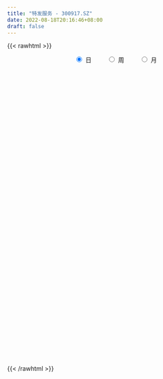 ```yaml
---
title: "特发服务 - 300917.SZ"
date: 2022-08-18T20:16:46+08:00
draft: false
---
```

{{< rawhtml >}}
    <div style="text-align: center">
        <label style="padding: 1rem;"><input style="margin-right: .5rem" type="radio" name="period" value="D" checked onclick="period_change(this)">日</label>
        <label style="padding: 1rem;"><input style="margin-right: .5rem" type="radio" name="period" value="W" onclick="period_change(this)">周</label>
        <label style="padding: 1rem;"><input style="margin-right: .5rem" type="radio" name="period" value="M" onclick="period_change(this)">月</label>
    </div>
    <div id="chart" style="height: 700px;"></div> 
    <script type="text/javascript">
        const D_v = [149852.72,125449.83,133737.0,166623.01,132552.68,150140.14,136736.15,92872.8,77344.9,71002.06,79070.12,82969.27,68356.64,53607.72,44166.49,32306.89,52318.57,39764.87,59816.01,54513.5,84319.67,58127.3,42426.24,26693.06,22911.86,19265.62,17609.65,18397.94,24269.58,31332.61,26311.81,21229.95,19547.05,29163.17,16478.02,13201.87,12111.95,19483.02,16886.35,16068.05,19107.8,13057.42,77262.16,95841.38,58602.09,44406.58,32228.72,41793.55,26803.06,40411.39,51395.95,37133.13,18996.76,30351.14,20124.13,37331.69,45916.11,33187.83,30072.59,33635.73,21796.41,14360.79,10352.55,14223.94,14378.22,22966.81,28866.59,20667.44,26605.0,16814.11,33209.76,41438.41,23997.59,17831.0,12366.33,9406.86,13297.12,15045.39,10295.15,24108.52,31590.65,12586.83,20628.81,15912.7,8027.22,6696.0,7298.67,7547.48,7490.35,9867.22,13547.0,4881.0,4611.35,16891.04,18284.18,11247.96,7185.78,8822.0,7927.0,5881.0,5745.3,5248.87,6776.11,7774.66,12929.0,7900.47,5597.52,6845.92,5209.62,5012.32,4414.09,10620.18,6992.64,10461.8,11159.34,10363.06,5504.06,5443.66,5205.4,25535.91,16597.19,16922.59,10066.3,5782.09,5368.17,7689.0,6545.7,12192.21,10954.31,4432.95,7443.74,6230.12,9424.02,5460.67,8322.87,5238.18,6944.2,5658.62,5078.11,7434.88,4739.8,3657.03,11775.02,6665.9,7085.5,10006.56,6336.2,3957.21,3861.33,5937.29,17932.65,11056.82,32251.74,30607.41,24244.67,16430.03,45813.58,33795.92,19630.36,11409.52,15880.8,13144.22,8837.37,10144.99,7186.64,7120.56,5254.8,5022.59,7104.4,7050.83,8550.51,15100.13,19382.03,11079.28,10135.31,14732.38,9751.35,7860.17,6852.55,9899.36,11129.26,5456.26,6149.8,5337.91,5522.94,9884.49,6705.85,5890.06,8230.01,6057.61,4758.1,5737.65,5556.72,13807.54,8491.98,7412.63,9494.13,8898.53,6783.07,2435.8,7782.71,34064.33,23796.15,14381.11,5977.58,5077.5,6190.16,4445.06,5045.72,4745.41,3631.82,5264.41,6311.68,8550.21,11711.54,80287.74,98850.72,66987.19,48763.59,38240.09,32534.97,64306.3,40755.54,33121.03,55935.24,38156.55,25059.71,25433.23,22597.3,25401.35,52911.91,30887.81,43993.96,73852.65,58592.83,35450.93,28460.01,31834.49,26346.84,37515.55,30543.16,22105.28,26407.27,81753.07,108655.13,74223.04,48081.36,41173.77,31439.92,19574.24,36779.44,40637.95,37429.46,50878.63,37912.47,64317.55,49573.96,40951.27,28544.63,51879.2,35832.35,21084.95,36050.91,24955.7,38744.58,31269.67,15132.55,15208.94,12009.09,14308.0,12558.25,11092.65,11803.74,23868.27,19207.34,61202.13,42744.3,21018.29,21228.27,17775.5,28485.74,34162.89,27884.14,17550.7,33189.49,13751.54,10553.85,10387.49,14842.21,23773.82,17765.22,18131.85,17354.29,16646.85,14123.42,12758.36,11339.7,13768.03,19427.07,84036.17,110836.28,96841.25,167248.58,200973.47,162229.41,131765.52,159634.52,119832.56,193736.43,224277.89,174877.55,159327.57,117188.69,136019.05,120350.44,112300.51,111677.28,128978.68,120918.7,121467.47,97535.29,107973.34,71897.61,67128.27,66985.16,86945.17,83242.16,142555.09,136337.14,122906.91,82459.58,68316.89,90993.89,107477.63,80230.82,150393.14,181494.07,119435.25,93591.38,146042.34,99757.06,76663.25,93027.23,62091.0,66608.56,85657.0,68182.65,78805.52,99299.36,78551.59,53143.95,93073.37,69594.6,96839.19,58999.7,62172.16,48124.34,79041.43,70470.45,74813.32,93121.54,135791.16,93498.43,100833.38,89742.35,85573.68,78568.25,201614.5,155129.62,101913.18,75645.99,79167.71,80856.7,65180.09,49598.1,47038.78,62020.08,105991.71,82693.43,90080.76,62194.17,48817.44,42864.48,40638.21,66695.22,69949.55,102637.39,73241.96,63999.6,46651.67,51771.36,46488.85,28851.86,29676.53,26125.59,37469.97,33316.33,28785.24,28808.85,44333.96,28484.24,72403.47,51583.64,50884.8]
const D_histogram = [0.0,-0.5552136752,-0.7579683931,0.0013453566,-0.1503305985,0.2099859449,-0.0541518237,-0.2866442709,-0.5292189199,-0.5599740127,-0.4965576659,-0.3865199457,-0.4972080829,-0.5370052241,-0.6630761811,-0.7221444968,-0.7108619473,-0.6257381414,-0.4431231991,-0.2169001837,0.0948521557,0.1660470208,0.1104342863,0.0635202838,-0.0305101789,-0.1222701361,-0.1347659608,-0.188515788,-0.1308584104,0.0258114345,0.0473683692,0.0423515645,-0.0378669345,-0.0817950028,-0.1987669253,-0.2643153463,-0.2718959224,-0.1304453726,0.0136961,0.1047117692,0.233362383,0.276217631,0.7397780324,0.8979532485,0.8696967627,0.7368510676,0.6413764662,0.5900992211,0.5161747976,0.4581959304,0.4256081653,0.2214112001,0.1100292526,0.1389912034,0.1085786949,0.2012042096,0.3407445171,0.3752395742,0.3501652417,0.4133529314,0.3495557466,0.2342416137,0.1483082733,0.1060168167,0.0898637183,0.0766957051,0.1469626024,0.1621218055,0.2066704117,0.1998248241,0.2959632147,0.308622284,0.2669529335,0.1621750397,0.0306230539,-0.0560008469,-0.1870154623,-0.1592314336,-0.1070375453,0.0422031567,0.1964880398,0.2866865626,0.3364406373,0.4085240393,0.3584288037,0.2909994058,0.156864554,0.0341809551,-0.0794390852,-0.0772182624,-0.1893168091,-0.2780540867,-0.3168691752,-0.2380359031,-0.2115828708,-0.1461130928,-0.119275991,-0.0960900877,-0.1355395469,-0.194001764,-0.2251360624,-0.2057258536,-0.1411440652,-0.1604415992,-0.2149813639,-0.2684777498,-0.2528098649,-0.2897627823,-0.2658405789,-0.2643997701,-0.2254686419,-0.7701958828,-1.101606039,-1.3024036872,-1.317220277,-1.2282812136,-1.1253125493,-1.0157451989,-0.8722853475,-0.6652513729,-0.5113083298,-0.3267086207,-0.2230855533,-0.1298301702,-0.041922153,0.024719795,0.0629955808,0.1304815472,0.1269250998,0.1336209814,0.186292394,0.2288567664,0.2048974389,0.2344814723,0.2400188049,0.2628319889,0.251920555,0.2147635885,0.2111161949,0.2371164513,0.2376762094,0.2363973632,0.3036937874,0.3318943434,0.2465635697,0.1029192429,0.0014963934,-0.0362406773,-0.0434870759,0.011614307,0.1654204051,0.22459593,0.4148505645,0.5365833712,0.6230798459,0.6145279104,0.7228622513,0.6641975584,0.56049664,0.4435755791,0.3056176399,0.2650324037,0.1848937118,0.0582162072,0.0071562362,0.0061522079,0.002099347,-0.0132294399,-0.0456410487,-0.0984439235,-0.0927503609,-0.016656072,0.0976984726,0.1436626292,0.139556826,0.1499140147,0.1397337524,0.1022181358,0.0863171484,0.108851326,0.057681875,0.0056251707,-0.0589496319,-0.1221074702,-0.1635572677,-0.1384392843,-0.1562002402,-0.2135897,-0.1825558921,-0.20069547,-0.1640083252,-0.1219478407,-0.0733409742,0.0325095119,0.085015097,0.0781645765,0.1089584283,0.0817123608,0.0263499841,-0.0106078349,0.0176238412,0.1254000388,0.0875591215,-0.007858832,-0.0692510606,-0.0887097356,-0.105551917,-0.094741773,-0.0982210923,-0.0674926783,-0.0397548834,-0.0292948883,0.0100592835,0.050759765,0.1111146381,0.4535109493,0.7175773902,0.8347450963,0.8377549576,0.7422568096,0.5710993978,0.583552752,0.4800015039,0.3897617351,0.4246647805,0.3539651801,0.2716676264,0.1296361444,0.0606992667,0.005952395,0.1097365257,0.039159982,0.0205376607,0.2370724605,0.238110589,0.1851690658,0.0528841392,-0.1357193441,-0.2345541747,-0.2452428292,-0.3584698762,-0.4768829424,-0.5631724117,-0.2438053127,0.1075023409,0.1634164314,0.0921449482,0.0557248986,-0.0030174748,-0.0911719211,-0.0812513722,-0.0452938946,0.0109448986,0.0781989049,-0.0064236871,0.0409347551,-0.0785339127,-0.1684895137,-0.2412290197,-0.2215955028,-0.2977509184,-0.3233368318,-0.4102368741,-0.4196724096,-0.4390921522,-0.5495430304,-0.5689708865,-0.6119949986,-0.6304206397,-0.6495327996,-0.6212824071,-0.5002315012,-0.356214893,-0.2204959463,-0.0991425763,0.0587634582,0.0378008441,-0.0221464744,-0.0165436138,-0.0313761331,0.0235185148,0.1000402295,0.0812169954,0.0793780495,0.0057752221,-0.027914164,-0.0615603218,-0.0460502181,-0.0227742119,0.0367480605,0.0181437525,-0.0178623886,-0.1119870493,-0.1952302026,-0.1832431855,-0.1692143709,-0.1906316055,-0.2914207728,-0.2471107035,0.0982598085,0.3293735459,0.5200414656,0.9862466992,1.3859534583,1.5590475918,1.5225948657,1.5070434079,1.2390440614,1.4354134251,1.6520893106,1.6461980368,1.6052146432,1.2605664529,1.0758237279,0.5109721979,0.0579627003,-0.2209207242,-0.2077017905,-0.2885869827,-0.6130953958,-0.7942866509,-1.0332467856,-1.2514140134,-1.3758893672,-1.4836716434,-1.4462385113,-1.3828235816,-1.0869544648,-0.8294514649,-0.5788859002,-0.546148066,-0.4621497144,-0.3040617221,-0.2258308485,-0.2644186346,0.1382170695,0.430306042,0.4504663454,0.4787074754,0.5687924204,0.5193133836,0.4724750521,0.2276446991,0.0924796395,-0.0889662807,-0.1282469912,-0.2222122919,-0.2039835142,-0.1076280284,-0.2045117527,-0.2446614493,-0.1380989817,-0.1318373518,-0.0787037232,-0.0396409095,-0.0879359943,-0.1537916468,-0.1636716515,-0.6947044426,-1.0322068808,-1.1307221736,-1.0774470645,-1.0723212884,-0.9337405566,-0.7932304879,-0.6340946265,-0.4829449467,-0.1419598199,0.0834789816,0.1861968468,0.201081173,0.243913889,0.1585112567,0.1238460112,0.1033716169,0.0632733448,0.0900523843,0.1520343649,0.1552657789,0.0101074627,0.0016132102,-0.0209747809,-0.0435064291,-0.0806768725,-0.0221437753,0.0231570852,0.136232437,0.1559995713,0.1650307433,0.1262781265,0.0408120969,-0.1320870539,-0.2387419672,-0.2396670338,-0.1909587068,-0.1202792107,-0.0654248491,-0.0340648177,0.0269518365,0.1007439582,0.1280296203,0.2048540259,0.2514364695,0.2486072384]
const D_fast = [0.0,-0.694017094,-1.0862639102,-0.3266138213,-0.5158724261,-0.1030593965,-0.3807351209,-0.6848886358,-1.0597680149,-1.2305166109,-1.2912396805,-1.2778319467,-1.5128221046,-1.6868705519,-1.9787105542,-2.2183149941,-2.3847479314,-2.4560586609,-2.3842245183,-2.2122265488,-1.8767611705,-1.7640545502,-1.7920587132,-1.8230926447,-1.9247506521,-2.0470781434,-2.0932654582,-2.1941442325,-2.1692014575,-2.0060787539,-1.9726797269,-1.9671086404,-2.0567938731,-2.1211706922,-2.2878343459,-2.4194616035,-2.4950161602,-2.3861769536,-2.238611456,-2.1214178444,-1.9344266349,-1.8225169791,-1.1740120696,-0.7913485414,-0.6021808365,-0.5508137647,-0.4859442496,-0.3896966893,-0.3345774135,-0.278007298,-0.2041930219,-0.353037187,-0.4369118214,-0.3732020697,-0.3764699045,-0.2335433375,-0.0088169007,0.11948805,0.181955028,0.3484809505,0.3720727024,0.3153189729,0.2664627008,0.2506754483,0.2569882796,0.2629941926,0.3700017405,0.425691395,0.5219076041,0.5650182226,0.7351474168,0.8249620572,0.85003094,0.7857968061,0.6619005838,0.5612764713,0.3835079904,0.3714841607,0.3969186626,0.5567101538,0.7601170468,0.9219872103,1.0558514443,1.2300658561,1.2695778215,1.274898275,1.1799795617,1.0658412015,0.93236139,0.9152776472,0.7558498983,0.597599099,0.4795667167,0.498891013,0.4724483276,0.5013898324,0.4984079364,0.4975713178,0.4242369719,0.3172743138,0.2298559997,0.1978347451,0.2271305172,0.1677225835,0.0594374777,-0.0611783456,-0.1087129269,-0.2181065399,-0.2606444812,-0.3253036149,-0.3427396471,-1.0800158588,-1.6868275247,-2.2132260947,-2.5573477538,-2.7754789938,-2.9538384668,-3.0982074161,-3.1728189016,-3.1320977703,-3.1059818096,-3.0030592556,-2.9552075766,-2.894409736,-2.816982257,-2.7441603604,-2.6901356794,-2.5900293261,-2.5618544986,-2.5217533717,-2.4225088606,-2.3227302965,-2.2954652643,-2.2072608628,-2.141718829,-2.0531976478,-2.0011289429,-1.9845950124,-1.9354633572,-1.850183988,-1.7902051775,-1.732384683,-1.5891648119,-1.4779906701,-1.5016805513,-1.6195950673,-1.7206438185,-1.7674410586,-1.7855592261,-1.7275542665,-1.5323930671,-1.4170685598,-1.1231012841,-0.8672226347,-0.6249561984,-0.4798761563,-0.1908262526,-0.083441556,-0.0470183144,-0.0530454804,-0.1145990097,-0.088926145,-0.1228414089,-0.2349648617,-0.2842357736,-0.2837017499,-0.2872297741,-0.3058659209,-0.3496877919,-0.4271016476,-0.4445956753,-0.3726654044,-0.2338862416,-0.1520064276,-0.1212230243,-0.073387332,-0.0486341562,-0.0605952389,-0.0549169391,-0.00516993,-0.0419189123,-0.0925693239,-0.1718815344,-0.2655662403,-0.3479053547,-0.3573971924,-0.4142082084,-0.5249950932,-0.5396002582,-0.6079137037,-0.6122286401,-0.6006551158,-0.5703834929,-0.4564056288,-0.3826462695,-0.3699556459,-0.3119221869,-0.3187401643,-0.3675150449,-0.4071248227,-0.3744871862,-0.2353609789,-0.2513121159,-0.3486947774,-0.4273997711,-0.46903588,-0.5122660407,-0.5251413399,-0.5531759323,-0.5393206878,-0.5215216138,-0.5183853408,-0.4765163481,-0.4231259254,-0.3349923927,0.1207816558,0.5642424442,0.8900964244,1.1025450251,1.1926110795,1.1642285172,1.3225700594,1.3390191872,1.3462198522,1.4872890928,1.5050807873,1.4907001402,1.3810776943,1.3273156333,1.2740568604,1.4052751225,1.3444885743,1.3310006682,1.6068035831,1.6673693588,1.6607201021,1.5416562103,1.319122891,1.1616495167,1.0896501549,0.8868056389,0.6491718371,0.4220892648,0.6805050356,1.0586882745,1.1554564728,1.1072212267,1.0847324017,1.0252356596,0.9142882331,0.9038959389,0.9285299428,0.9875049608,1.0743086932,0.9880801794,1.0456723104,0.9065701645,0.7744921851,0.6414454241,0.6056800653,0.4550869202,0.3486667988,0.1592075379,0.0448539001,-0.0843388806,-0.3321755164,-0.4938460941,-0.6898689559,-0.8658997569,-1.0473951167,-1.174465326,-1.1784722953,-1.1235094104,-1.0429144503,-0.9463467243,-0.7737498253,-0.7852622284,-0.8507461655,-0.8492792084,-0.8719557609,-0.8111814843,-0.7096497123,-0.7081686975,-0.690163131,-0.7623221529,-0.80299008,-0.8520263183,-0.8480287691,-0.8304463159,-0.7617370284,-0.7758053983,-0.8162771365,-0.9383985595,-1.0704492635,-1.1042730428,-1.1325478209,-1.2016229569,-1.3752673174,-1.3927349239,-1.0227994598,-0.7093423359,-0.3886640499,0.3241028586,1.0702979822,1.6331540137,1.9773500041,2.3385593982,2.3803210671,2.935543787,3.5652420001,3.9709002355,4.3312205027,4.3017139257,4.3859271326,3.9488186522,3.5102998296,3.1761862241,3.1374797101,2.9844477722,2.5066655101,2.1269025924,1.6296307612,1.0986100301,0.6301623345,0.1514621475,-0.1726643483,-0.454955314,-0.4308248134,-0.3806846798,-0.2748405901,-0.3786397724,-0.4101788494,-0.3281062876,-0.3063331261,-0.4110255709,0.0261644006,0.4258298836,0.5586067734,0.7065247722,0.9388078223,1.0191571314,1.090437563,0.9025183847,0.7904732349,0.5867857445,0.5154432863,0.3659249127,0.3331578118,0.4026062905,0.254594628,0.153279569,0.2253172913,0.1986195832,0.232077281,0.2612298673,0.190950784,0.0866472197,0.0358493022,-0.6688595996,-1.2644137579,-1.6456095942,-1.8616962511,-2.1246507972,-2.2195052045,-2.2773027578,-2.276690553,-2.2462771099,-1.9407819381,-1.6944733911,-1.5452063142,-1.4800516948,-1.3762405065,-1.4220153247,-1.4257190674,-1.4203505574,-1.4446304933,-1.3953383578,-1.2953477859,-1.2532999272,-1.3959313778,-1.4040223277,-1.431854014,-1.4652622695,-1.522601931,-1.4696047777,-1.4185146458,-1.2713811848,-1.2126141576,-1.1623252998,-1.1695083849,-1.2447713903,-1.4506923046,-1.6170327098,-1.6778745348,-1.6769058845,-1.6362961911,-1.5977980417,-1.5749542147,-1.5071996014,-1.4082214902,-1.348928423,-1.2208905109,-1.11144895,-1.0521263715]
const D_slow = [0.0,-0.1388034188,-0.3282955171,-0.3279591779,-0.3655418276,-0.3130453414,-0.3265832973,-0.398244365,-0.530549095,-0.6705425982,-0.7946820146,-0.8913120011,-1.0156140218,-1.1498653278,-1.3156343731,-1.4961704973,-1.6738859841,-1.8303205195,-1.9411013192,-1.9953263651,-1.9716133262,-1.930101571,-1.9024929994,-1.8866129285,-1.8942404732,-1.9248080072,-1.9584994974,-2.0056284445,-2.0383430471,-2.0318901884,-2.0200480961,-2.009460205,-2.0189269386,-2.0393756893,-2.0890674206,-2.1551462572,-2.2231202378,-2.255731581,-2.252307556,-2.2261296137,-2.1677890179,-2.0987346101,-1.913790102,-1.6893017899,-1.4718775992,-1.2876648323,-1.1273207158,-0.9797959105,-0.8507522111,-0.7362032285,-0.6298011872,-0.5744483871,-0.546941074,-0.5121932731,-0.4850485994,-0.434747547,-0.3495614178,-0.2557515242,-0.1682102138,-0.0648719809,0.0225169557,0.0810773592,0.1181544275,0.1446586317,0.1671245613,0.1862984875,0.2230391381,0.2635695895,0.3152371924,0.3651933984,0.4391842021,0.5163397731,0.5830780065,0.6236217664,0.6312775299,0.6172773182,0.5705234526,0.5307155942,0.5039562079,0.5145069971,0.563629007,0.6353006477,0.719410807,0.8215418168,0.9111490178,0.9838988692,1.0231150077,1.0316602465,1.0118004752,0.9924959096,0.9451667073,0.8756531856,0.7964358918,0.7369269161,0.6840311984,0.6475029252,0.6176839274,0.5936614055,0.5597765188,0.5112760778,0.4549920622,0.4035605988,0.3682745825,0.3281641827,0.2744188417,0.2072994042,0.144096938,0.0716562424,0.0051960977,-0.0609038448,-0.1172710053,-0.309819976,-0.5852214857,-0.9108224075,-1.2401274768,-1.5471977802,-1.8285259175,-2.0824622172,-2.3005335541,-2.4668463973,-2.5946734798,-2.676350635,-2.7321220233,-2.7645795658,-2.7750601041,-2.7688801553,-2.7531312601,-2.7205108733,-2.6887795984,-2.655374353,-2.6088012545,-2.5515870629,-2.5003627032,-2.4417423351,-2.3817376339,-2.3160296367,-2.2530494979,-2.1993586008,-2.1465795521,-2.0873004393,-2.0278813869,-1.9687820461,-1.8928585993,-1.8098850134,-1.748244121,-1.7225143103,-1.7221402119,-1.7312003813,-1.7420721502,-1.7391685735,-1.6978134722,-1.6416644897,-1.5379518486,-1.4038060058,-1.2480360443,-1.0944040667,-0.9136885039,-0.7476391143,-0.6075149543,-0.4966210595,-0.4202166496,-0.3539585487,-0.3077351207,-0.2931810689,-0.2913920098,-0.2898539579,-0.2893291211,-0.2926364811,-0.3040467432,-0.3286577241,-0.3518453143,-0.3560093323,-0.3315847142,-0.2956690569,-0.2607798504,-0.2233013467,-0.1883679086,-0.1628133747,-0.1412340875,-0.114021256,-0.0996007873,-0.0981944946,-0.1129319026,-0.1434587701,-0.184348087,-0.2189579081,-0.2580079682,-0.3114053932,-0.3570443662,-0.4072182337,-0.448220315,-0.4787072751,-0.4970425187,-0.4889151407,-0.4676613665,-0.4481202223,-0.4208806153,-0.4004525251,-0.393865029,-0.3965169878,-0.3921110275,-0.3607610178,-0.3388712374,-0.3408359454,-0.3581487105,-0.3803261444,-0.4067141237,-0.4303995669,-0.45495484,-0.4718280096,-0.4817667304,-0.4890904525,-0.4865756316,-0.4738856904,-0.4461070308,-0.3327292935,-0.1533349459,0.0553513281,0.2647900675,0.4503542699,0.5931291194,0.7390173074,0.8590176833,0.9564581171,1.0626243122,1.1511156073,1.2190325139,1.2514415499,1.2666163666,1.2681044654,1.2955385968,1.3053285923,1.3104630075,1.3697311226,1.4292587698,1.4755510363,1.4887720711,1.4548422351,1.3962036914,1.3348929841,1.2452755151,1.1260547795,0.9852616765,0.9243103484,0.9511859336,0.9920400414,1.0150762785,1.0290075031,1.0282531344,1.0054601541,0.9851473111,0.9738238374,0.9765600621,0.9961097883,0.9945038665,1.0047375553,0.9851040772,0.9429816987,0.8826744438,0.8272755681,0.7528378385,0.6720036306,0.569444412,0.4645263097,0.3547532716,0.217367514,0.0751247924,-0.0778739573,-0.2354791172,-0.3978623171,-0.5531829189,-0.6782407942,-0.7672945174,-0.822418504,-0.8472041481,-0.8325132835,-0.8230630725,-0.8285996911,-0.8327355945,-0.8405796278,-0.8346999991,-0.8096899418,-0.7893856929,-0.7695411805,-0.768097375,-0.775075916,-0.7904659965,-0.801978551,-0.807672104,-0.7984850889,-0.7939491508,-0.7984147479,-0.8264115102,-0.8752190609,-0.9210298573,-0.96333345,-1.0109913514,-1.0838465446,-1.1456242204,-1.1210592683,-1.0387158818,-0.9087055154,-0.6621438406,-0.3156554761,0.0741064219,0.4547551383,0.8315159903,1.1412770057,1.5001303619,1.9131526896,2.3247021988,2.7260058595,3.0411474728,3.3101034047,3.4378464542,3.4523371293,3.3971069483,3.3451815006,3.2730347549,3.119760906,2.9211892433,2.6628775469,2.3500240435,2.0060517017,1.6351337909,1.273574163,0.9278682676,0.6561296514,0.4487667852,0.3040453101,0.1675082936,0.051970865,-0.0240445655,-0.0805022776,-0.1466069363,-0.1120526689,-0.0044761584,0.108140428,0.2278172968,0.3700154019,0.4998437478,0.6179625108,0.6748736856,0.6979935955,0.6757520253,0.6436902775,0.5881372045,0.537141326,0.5102343189,0.4591063807,0.3979410184,0.363416273,0.330456935,0.3107810042,0.3008707768,0.2788867783,0.2404388666,0.1995209537,0.025844843,-0.2322068772,-0.5148874206,-0.7842491867,-1.0523295088,-1.2857646479,-1.4840722699,-1.6425959265,-1.7633321632,-1.7988221182,-1.7779523727,-1.731403161,-1.6811328678,-1.6201543955,-1.5805265814,-1.5495650786,-1.5237221743,-1.5079038381,-1.4853907421,-1.4473821508,-1.4085657061,-1.4060388405,-1.4056355379,-1.4108792331,-1.4217558404,-1.4419250585,-1.4474610023,-1.441671731,-1.4076136218,-1.3686137289,-1.3273560431,-1.2957865115,-1.2855834872,-1.3186052507,-1.3782907425,-1.438207501,-1.4859471777,-1.5160169803,-1.5323731926,-1.540889397,-1.5341514379,-1.5089654484,-1.4769580433,-1.4257445368,-1.3628854195,-1.3007336099]
const D_data = [['2020-12-21', 50.0, 47.6, 46.46, 51.6],['2020-12-22', 43.0, 38.9, 38.9, 43.8],['2020-12-23', 37.0, 40.7, 36.77, 42.9],['2020-12-24', 40.1, 53.92, 40.1, 54.2],['2020-12-25', 51.01, 44.04, 43.8, 51.88],['2020-12-28', 43.2, 51.0, 42.03, 52.5],['2020-12-29', 51.08, 43.45, 43.15, 51.09],['2020-12-30', 42.18, 42.31, 42.18, 45.66],['2020-12-31', 42.32, 40.5, 40.28, 43.36],['2021-01-04', 42.0, 41.89, 40.54, 43.3],['2021-01-05', 40.92, 42.63, 40.02, 43.83],['2021-01-06', 43.0, 43.21, 43.0, 46.52],['2021-01-07', 41.8, 39.95, 39.69, 42.5],['2021-01-08', 39.79, 39.86, 37.68, 41.43],['2021-01-11', 39.4, 37.67, 37.57, 39.78],['2021-01-12', 37.4, 37.25, 36.91, 38.46],['2021-01-13', 36.88, 37.2, 34.21, 37.58],['2021-01-14', 36.28, 37.6, 35.72, 38.34],['2021-01-15', 36.9, 38.85, 36.8, 41.8],['2021-01-18', 38.3, 39.96, 38.26, 41.88],['2021-01-19', 39.7, 42.16, 39.3, 46.0],['2021-01-20', 41.5, 40.01, 39.16, 41.8],['2021-01-21', 39.5, 38.3, 38.17, 39.74],['2021-01-22', 37.86, 37.93, 37.55, 38.96],['2021-01-25', 37.59, 36.7, 36.0, 37.59],['2021-01-26', 36.64, 35.89, 35.78, 37.6],['2021-01-27', 35.78, 36.22, 35.17, 36.7],['2021-01-28', 35.8, 35.11, 34.97, 36.2],['2021-01-29', 35.23, 36.1, 34.13, 37.96],['2021-02-01', 35.99, 37.59, 35.78, 38.2],['2021-02-02', 37.3, 36.12, 35.9, 38.29],['2021-02-03', 35.53, 35.58, 34.71, 36.34],['2021-02-04', 34.91, 34.12, 34.01, 35.75],['2021-02-05', 33.9, 33.9, 32.18, 35.88],['2021-02-08', 32.78, 32.14, 32.14, 33.76],['2021-02-09', 31.9, 31.8, 31.71, 32.69],['2021-02-10', 31.9, 31.8, 31.71, 32.3],['2021-02-18', 32.0, 33.55, 32.0, 34.22],['2021-02-19', 34.88, 33.99, 33.68, 34.88],['2021-02-22', 33.94, 33.69, 33.6, 34.78],['2021-02-23', 33.41, 34.58, 33.31, 35.15],['2021-02-24', 34.21, 33.87, 33.76, 34.84],['2021-02-25', 33.69, 40.64, 33.69, 40.64],['2021-02-26', 39.35, 38.9, 38.61, 43.5],['2021-03-01', 37.01, 37.4, 36.75, 38.67],['2021-03-02', 37.5, 36.1, 35.62, 37.85],['2021-03-03', 35.88, 36.33, 35.0, 36.6],['2021-03-04', 35.9, 36.83, 35.52, 37.78],['2021-03-05', 36.0, 36.52, 35.3, 36.52],['2021-03-08', 36.26, 36.64, 36.21, 38.8],['2021-03-09', 36.64, 36.97, 36.4, 39.5],['2021-03-10', 36.11, 34.35, 34.07, 36.56],['2021-03-11', 34.23, 34.71, 33.69, 34.98],['2021-03-12', 34.6, 36.27, 34.24, 37.25],['2021-03-15', 35.34, 35.55, 35.31, 37.17],['2021-03-16', 35.55, 37.32, 35.55, 38.8],['2021-03-17', 37.2, 38.7, 36.89, 40.28],['2021-03-18', 38.46, 38.1, 37.49, 39.17],['2021-03-19', 37.9, 37.64, 37.01, 38.9],['2021-03-22', 37.58, 39.14, 37.23, 39.68],['2021-03-23', 38.82, 37.85, 37.15, 39.48],['2021-03-24', 37.3, 36.96, 36.34, 37.95],['2021-03-25', 36.78, 36.95, 36.1, 37.27],['2021-03-26', 36.95, 37.27, 36.58, 37.75],['2021-03-29', 36.99, 37.54, 36.3, 37.75],['2021-03-30', 37.58, 37.59, 37.27, 38.8],['2021-03-31', 37.01, 38.91, 36.18, 39.0],['2021-04-01', 38.37, 38.61, 37.7, 39.02],['2021-04-02', 38.65, 39.33, 38.42, 39.95],['2021-04-06', 39.22, 39.0, 38.4, 39.3],['2021-04-07', 38.83, 40.79, 38.58, 41.35],['2021-04-08', 40.7, 40.35, 40.0, 42.8],['2021-04-09', 40.02, 39.9, 39.62, 41.04],['2021-04-12', 40.02, 38.97, 38.75, 40.8],['2021-04-13', 38.86, 38.16, 37.82, 38.99],['2021-04-14', 38.13, 38.21, 37.82, 38.66],['2021-04-15', 38.06, 37.05, 36.91, 38.28],['2021-04-16', 37.02, 38.7, 37.0, 39.18],['2021-04-19', 38.55, 39.19, 38.35, 39.48],['2021-04-20', 38.8, 41.0, 38.8, 41.59],['2021-04-21', 40.43, 42.06, 40.43, 44.23],['2021-04-22', 42.88, 42.2, 41.72, 43.12],['2021-04-23', 42.0, 42.42, 41.31, 44.46],['2021-04-26', 44.0, 43.44, 41.3, 44.02],['2021-04-27', 42.99, 42.4, 41.89, 43.0],['2021-04-28', 42.34, 42.26, 41.55, 43.43],['2021-04-29', 42.3, 41.2, 41.0, 42.59],['2021-04-30', 41.62, 40.87, 40.31, 42.92],['2021-05-06', 40.98, 40.47, 39.75, 41.8],['2021-05-07', 40.11, 41.7, 39.75, 42.5],['2021-05-10', 41.8, 40.0, 39.27, 42.4],['2021-05-11', 39.31, 39.69, 39.0, 40.4],['2021-05-12', 39.58, 39.85, 38.6, 40.1],['2021-05-13', 39.95, 41.32, 39.05, 42.98],['2021-05-14', 40.88, 40.87, 39.66, 42.39],['2021-05-17', 40.82, 41.56, 40.36, 42.08],['2021-05-18', 41.0, 41.31, 41.0, 42.18],['2021-05-19', 41.44, 41.4, 40.63, 42.42],['2021-05-20', 40.8, 40.56, 39.72, 41.94],['2021-05-21', 40.56, 40.0, 39.91, 41.48],['2021-05-24', 39.5, 40.0, 39.5, 41.0],['2021-05-25', 39.99, 40.49, 39.08, 40.68],['2021-05-26', 40.26, 41.2, 39.89, 41.48],['2021-05-27', 41.0, 40.2, 40.12, 41.4],['2021-05-28', 40.02, 39.45, 38.6, 40.49],['2021-05-31', 39.28, 39.01, 38.74, 39.65],['2021-06-01', 39.28, 39.59, 39.16, 39.75],['2021-06-02', 39.38, 38.67, 38.56, 39.8],['2021-06-03', 38.5, 39.18, 38.4, 39.66],['2021-06-04', 39.18, 38.75, 38.41, 39.38],['2021-06-07', 38.4, 39.12, 38.4, 39.3],['2021-06-08', 29.83, 30.0, 29.66, 30.86],['2021-06-09', 29.88, 29.48, 29.13, 30.15],['2021-06-10', 29.4, 28.6, 28.41, 29.4],['2021-06-11', 28.79, 29.14, 28.3, 29.34],['2021-06-15', 28.98, 29.42, 28.4, 29.85],['2021-06-16', 29.7, 28.93, 28.67, 29.7],['2021-06-17', 29.0, 28.45, 28.4, 29.27],['2021-06-18', 28.39, 28.49, 27.75, 28.65],['2021-06-21', 29.75, 29.28, 29.12, 31.48],['2021-06-22', 28.66, 28.76, 28.5, 29.2],['2021-06-23', 28.49, 29.35, 28.2, 29.65],['2021-06-24', 29.0, 28.51, 28.4, 29.27],['2021-06-25', 28.5, 28.38, 28.2, 28.73],['2021-06-28', 28.32, 28.34, 28.1, 28.68],['2021-06-29', 28.27, 28.09, 28.0, 28.7],['2021-06-30', 28.09, 27.66, 27.65, 28.48],['2021-07-01', 27.69, 28.0, 27.06, 28.98],['2021-07-02', 27.61, 27.0, 26.62, 27.8],['2021-07-05', 27.01, 26.86, 26.73, 27.09],['2021-07-06', 26.77, 27.35, 26.68, 27.77],['2021-07-07', 26.99, 27.28, 26.98, 27.38],['2021-07-08', 27.4, 26.31, 26.05, 27.4],['2021-07-09', 26.18, 26.82, 26.1, 26.99],['2021-07-12', 27.0, 26.46, 26.28, 27.18],['2021-07-13', 26.29, 26.62, 26.22, 26.77],['2021-07-14', 26.39, 26.11, 26.05, 26.58],['2021-07-15', 26.0, 25.52, 25.4, 26.2],['2021-07-16', 25.42, 25.69, 25.4, 26.15],['2021-07-19', 25.43, 26.0, 25.2, 26.05],['2021-07-20', 25.55, 25.65, 25.49, 26.2],['2021-07-21', 25.54, 25.53, 25.45, 25.87],['2021-07-22', 25.41, 26.51, 25.41, 27.47],['2021-07-23', 26.29, 26.27, 26.25, 26.81],['2021-07-26', 26.02, 24.67, 24.41, 26.03],['2021-07-27', 24.67, 23.21, 23.0, 24.89],['2021-07-28', 23.65, 22.87, 22.07, 23.8],['2021-07-29', 22.95, 23.03, 22.93, 23.34],['2021-07-30', 23.19, 23.01, 22.76, 23.29],['2021-08-02', 23.01, 23.66, 22.43, 23.81],['2021-08-03', 23.21, 25.29, 23.21, 27.69],['2021-08-04', 24.44, 24.6, 24.14, 24.98],['2021-08-05', 24.61, 26.95, 24.61, 28.7],['2021-08-06', 26.01, 27.11, 25.0, 27.78],['2021-08-09', 27.14, 27.51, 26.25, 28.49],['2021-08-10', 27.03, 26.86, 26.63, 27.44],['2021-08-11', 26.59, 28.99, 26.59, 32.0],['2021-08-12', 28.2, 27.47, 27.02, 28.88],['2021-08-13', 27.1, 26.86, 26.27, 27.3],['2021-08-16', 26.6, 26.42, 26.42, 27.21],['2021-08-17', 26.06, 25.7, 25.63, 27.0],['2021-08-18', 25.79, 26.61, 25.4, 26.72],['2021-08-19', 26.31, 25.92, 25.81, 26.79],['2021-08-20', 25.88, 24.83, 24.7, 26.2],['2021-08-23', 24.75, 25.28, 24.72, 25.5],['2021-08-24', 25.22, 25.73, 25.21, 25.99],['2021-08-25', 25.73, 25.64, 25.3, 25.95],['2021-08-26', 25.51, 25.4, 25.22, 25.8],['2021-08-27', 25.22, 24.99, 24.51, 25.4],['2021-08-30', 25.12, 24.4, 24.4, 25.12],['2021-08-31', 24.99, 24.88, 24.51, 25.59],['2021-09-01', 25.28, 25.89, 24.56, 26.5],['2021-09-02', 25.61, 26.87, 25.58, 27.0],['2021-09-03', 26.36, 26.5, 26.2, 26.8],['2021-09-06', 26.4, 26.06, 25.7, 26.7],['2021-09-07', 26.5, 26.34, 26.3, 27.77],['2021-09-08', 25.96, 26.17, 25.61, 26.45],['2021-09-09', 26.33, 25.77, 25.68, 26.33],['2021-09-10', 25.7, 25.95, 25.5, 26.3],['2021-09-13', 25.85, 26.51, 25.28, 26.53],['2021-09-14', 26.31, 25.56, 25.31, 27.18],['2021-09-15', 25.49, 25.28, 24.87, 25.76],['2021-09-16', 25.22, 24.77, 24.77, 25.58],['2021-09-17', 24.58, 24.35, 24.25, 25.25],['2021-09-22', 24.0, 24.2, 23.68, 24.78],['2021-09-23', 24.79, 24.84, 24.25, 25.85],['2021-09-24', 24.41, 24.17, 24.07, 24.65],['2021-09-27', 24.17, 23.28, 23.2, 24.39],['2021-09-28', 23.93, 24.11, 23.31, 24.71],['2021-09-29', 23.71, 23.32, 23.3, 23.84],['2021-09-30', 23.79, 23.85, 23.48, 24.01],['2021-10-08', 24.11, 23.95, 23.79, 24.47],['2021-10-11', 23.94, 24.13, 23.88, 24.55],['2021-10-12', 24.0, 25.18, 23.71, 25.49],['2021-10-13', 24.91, 24.92, 24.51, 25.41],['2021-10-14', 24.67, 24.3, 24.06, 25.12],['2021-10-15', 24.11, 24.85, 24.09, 25.25],['2021-10-18', 24.38, 24.15, 24.0, 24.94],['2021-10-19', 24.15, 23.56, 23.3, 24.15],['2021-10-20', 23.35, 23.49, 23.35, 23.7],['2021-10-21', 23.53, 24.23, 23.53, 24.63],['2021-10-22', 24.6, 25.6, 24.35, 27.49],['2021-10-25', 24.64, 24.0, 22.31, 24.99],['2021-10-26', 23.71, 22.9, 22.9, 23.85],['2021-10-27', 22.9, 22.82, 22.51, 23.27],['2021-10-28', 22.6, 23.01, 22.55, 23.31],['2021-10-29', 22.9, 22.81, 22.23, 22.9],['2021-11-01', 22.6, 23.0, 22.6, 23.15],['2021-11-02', 23.2, 22.7, 22.6, 23.28],['2021-11-03', 22.69, 23.07, 22.58, 23.16],['2021-11-04', 22.63, 23.08, 22.63, 23.19],['2021-11-05', 22.94, 22.87, 22.7, 23.05],['2021-11-08', 22.81, 23.29, 22.7, 23.39],['2021-11-09', 23.56, 23.48, 23.42, 24.25],['2021-11-10', 23.36, 24.0, 23.28, 24.16],['2021-11-11', 24.1, 28.8, 24.1, 28.8],['2021-11-12', 27.0, 29.9, 26.8, 31.71],['2021-11-15', 28.02, 29.71, 27.88, 29.87],['2021-11-16', 29.1, 29.3, 28.6, 30.99],['2021-11-17', 29.0, 28.5, 28.0, 29.26],['2021-11-18', 28.58, 27.43, 26.98, 28.58],['2021-11-19', 27.71, 29.86, 27.0, 32.21],['2021-11-22', 29.59, 28.7, 28.11, 29.8],['2021-11-23', 28.46, 28.82, 28.31, 29.9],['2021-11-24', 28.69, 30.71, 28.3, 30.97],['2021-11-25', 30.89, 29.76, 29.76, 31.78],['2021-11-26', 29.52, 29.62, 29.07, 30.4],['2021-11-29', 29.0, 28.6, 28.11, 29.91],['2021-11-30', 28.72, 29.2, 28.28, 29.5],['2021-12-01', 29.29, 29.25, 29.11, 30.5],['2021-12-02', 29.13, 31.6, 28.56, 32.18],['2021-12-03', 31.04, 29.75, 29.5, 31.24],['2021-12-06', 30.18, 30.37, 29.99, 33.04],['2021-12-07', 31.96, 34.15, 31.96, 36.44],['2021-12-08', 32.76, 32.43, 31.8, 33.49],['2021-12-09', 32.43, 31.99, 31.41, 32.8],['2021-12-10', 31.01, 30.8, 30.38, 31.39],['2021-12-13', 30.8, 29.4, 29.01, 30.99],['2021-12-14', 29.25, 29.8, 28.6, 29.86],['2021-12-15', 29.51, 30.61, 29.3, 31.85],['2021-12-16', 29.8, 28.93, 28.67, 29.82],['2021-12-17', 28.76, 28.07, 27.89, 29.5],['2021-12-20', 28.02, 27.65, 27.51, 29.36],['2021-12-21', 27.9, 33.18, 27.9, 33.18],['2021-12-22', 34.0, 35.48, 33.33, 38.0],['2021-12-23', 34.05, 33.13, 32.25, 34.48],['2021-12-24', 34.05, 31.74, 31.66, 34.2],['2021-12-27', 32.21, 32.09, 31.8, 33.48],['2021-12-28', 32.15, 31.72, 31.19, 32.6],['2021-12-29', 31.93, 31.06, 30.7, 32.12],['2021-12-30', 31.5, 32.15, 31.28, 32.68],['2021-12-31', 31.6, 32.69, 31.22, 33.59],['2022-01-04', 32.5, 33.32, 31.81, 33.56],['2022-01-05', 33.1, 33.97, 32.88, 35.1],['2022-01-06', 33.97, 32.19, 31.63, 33.99],['2022-01-07', 32.79, 33.9, 32.3, 36.45],['2022-01-10', 32.0, 31.74, 30.01, 32.91],['2022-01-11', 32.0, 31.58, 30.9, 33.47],['2022-01-12', 31.8, 31.32, 30.56, 31.99],['2022-01-13', 31.25, 32.27, 30.83, 34.95],['2022-01-14', 31.66, 30.82, 30.62, 31.91],['2022-01-17', 30.82, 31.03, 30.5, 31.49],['2022-01-18', 30.85, 29.75, 29.22, 30.86],['2022-01-19', 29.41, 30.2, 29.39, 31.0],['2022-01-20', 30.74, 29.71, 29.41, 32.0],['2022-01-21', 28.8, 27.86, 27.41, 29.06],['2022-01-24', 27.8, 28.22, 27.12, 28.58],['2022-01-25', 27.8, 27.28, 27.21, 28.41],['2022-01-26', 27.28, 26.9, 26.6, 28.0],['2022-01-27', 26.99, 26.23, 25.88, 26.99],['2022-01-28', 26.47, 26.27, 26.12, 26.71],['2022-02-07', 26.75, 27.3, 26.02, 27.38],['2022-02-08', 27.3, 27.86, 26.8, 28.21],['2022-02-09', 28.38, 28.17, 27.9, 29.98],['2022-02-10', 27.71, 28.44, 27.46, 28.64],['2022-02-11', 30.01, 29.52, 29.51, 32.55],['2022-02-14', 26.54, 27.57, 26.5, 27.88],['2022-02-15', 27.56, 26.75, 26.6, 27.56],['2022-02-16', 26.81, 27.29, 26.81, 27.74],['2022-02-17', 27.02, 26.87, 26.65, 27.49],['2022-02-18', 26.61, 27.73, 26.6, 28.19],['2022-02-21', 27.2, 28.29, 27.07, 29.11],['2022-02-22', 27.5, 27.21, 27.06, 28.2],['2022-02-23', 27.24, 27.32, 26.86, 27.78],['2022-02-24', 27.32, 26.14, 25.19, 27.68],['2022-02-25', 26.18, 26.23, 25.97, 26.49],['2022-02-28', 26.27, 25.9, 25.52, 26.39],['2022-03-01', 26.22, 26.31, 25.71, 26.37],['2022-03-02', 26.59, 26.37, 26.13, 26.98],['2022-03-03', 26.45, 26.94, 26.44, 27.48],['2022-03-04', 26.5, 25.98, 25.8, 26.6],['2022-03-07', 25.87, 25.5, 25.32, 26.27],['2022-03-08', 25.5, 24.25, 24.11, 25.79],['2022-03-09', 24.3, 23.66, 22.5, 24.56],['2022-03-10', 23.9, 24.38, 23.88, 24.6],['2022-03-11', 24.06, 24.2, 23.6, 24.53],['2022-03-14', 24.05, 23.45, 23.43, 24.53],['2022-03-15', 23.94, 21.78, 21.78, 23.94],['2022-03-16', 22.4, 23.07, 21.67, 23.45],['2022-03-17', 27.04, 27.68, 26.0, 27.68],['2022-03-18', 27.02, 27.83, 25.65, 28.96],['2022-03-21', 26.9, 28.67, 26.32, 29.55],['2022-03-22', 27.8, 34.4, 27.11, 34.4],['2022-03-23', 32.56, 36.8, 30.19, 41.28],['2022-03-24', 33.96, 36.68, 33.55, 39.0],['2022-03-25', 35.0, 35.7, 34.3, 37.6],['2022-03-28', 34.85, 37.13, 33.5, 39.91],['2022-03-29', 36.07, 34.44, 33.59, 36.38],['2022-03-30', 34.5, 41.33, 34.5, 41.33],['2022-03-31', 44.0, 44.19, 41.4, 49.45],['2022-04-01', 42.63, 43.6, 39.9, 46.24],['2022-04-06', 43.7, 44.7, 41.7, 48.08],['2022-04-07', 41.25, 41.41, 41.16, 44.3],['2022-04-08', 41.33, 43.37, 40.88, 45.0],['2022-04-11', 41.0, 37.69, 34.7, 41.0],['2022-04-12', 38.29, 37.05, 36.72, 39.72],['2022-04-13', 35.65, 37.67, 35.36, 38.98],['2022-04-14', 37.03, 40.92, 36.82, 42.0],['2022-04-15', 39.3, 39.83, 38.47, 42.33],['2022-04-18', 38.0, 35.77, 35.77, 41.2],['2022-04-19', 34.96, 36.06, 34.11, 36.32],['2022-04-20', 35.9, 33.86, 32.96, 35.98],['2022-04-21', 33.35, 32.32, 31.88, 34.0],['2022-04-22', 32.04, 31.82, 31.04, 33.36],['2022-04-25', 30.73, 30.51, 30.23, 32.75],['2022-04-26', 30.77, 31.17, 30.19, 32.3],['2022-04-27', 30.0, 30.79, 29.0, 31.39],['2022-04-28', 30.5, 33.8, 29.8, 33.8],['2022-04-29', 33.77, 34.13, 32.4, 35.6],['2022-05-05', 33.7, 34.91, 33.0, 36.3],['2022-05-06', 33.0, 32.53, 32.25, 34.34],['2022-05-09', 32.4, 33.1, 32.4, 33.95],['2022-05-10', 32.55, 34.38, 32.33, 34.77],['2022-05-11', 34.2, 33.8, 33.78, 35.9],['2022-05-12', 33.0, 32.23, 31.49, 34.15],['2022-05-13', 32.29, 38.68, 31.58, 38.68],['2022-05-16', 41.0, 39.4, 37.5, 41.89],['2022-05-17', 38.31, 37.2, 36.5, 38.7],['2022-05-18', 37.11, 37.83, 36.7, 37.86],['2022-05-19', 37.19, 39.39, 36.81, 41.86],['2022-05-20', 38.0, 38.25, 37.39, 39.37],['2022-05-23', 38.25, 38.5, 37.4, 39.0],['2022-05-24', 38.51, 35.6, 35.2, 38.6],['2022-05-25', 35.29, 36.17, 34.5, 36.38],['2022-05-26', 36.0, 34.83, 34.52, 36.88],['2022-05-27', 35.17, 36.02, 34.83, 37.1],['2022-05-30', 35.86, 34.92, 34.4, 36.16],['2022-05-31', 34.61, 36.03, 33.44, 36.15],['2022-06-01', 35.6, 37.27, 35.11, 38.49],['2022-06-02', 36.75, 34.79, 34.77, 36.84],['2022-06-06', 34.16, 35.01, 33.77, 35.33],['2022-06-07', 34.6, 36.93, 34.5, 37.51],['2022-06-08', 36.47, 35.92, 34.92, 36.59],['2022-06-09', 35.95, 36.63, 35.51, 38.35],['2022-06-10', 35.7, 36.7, 35.2, 36.98],['2022-06-13', 35.81, 35.57, 34.6, 36.2],['2022-06-14', 34.88, 34.98, 33.69, 36.0],['2022-06-15', 35.0, 35.38, 34.25, 37.88],['2022-06-16', 26.5, 27.05, 26.16, 27.37],['2022-06-17', 26.81, 26.41, 25.9, 27.23],['2022-06-20', 26.2, 27.3, 26.16, 27.5],['2022-06-21', 27.13, 28.1, 27.03, 29.66],['2022-06-22', 27.5, 26.66, 26.6, 27.94],['2022-06-23', 26.34, 27.75, 26.34, 28.49],['2022-06-24', 27.78, 27.64, 26.82, 28.19],['2022-06-27', 27.52, 27.89, 27.38, 28.44],['2022-06-28', 27.7, 27.94, 27.34, 28.45],['2022-06-29', 28.34, 31.15, 28.34, 32.88],['2022-06-30', 30.31, 30.96, 29.55, 32.52],['2022-07-01', 30.7, 30.17, 29.62, 31.1],['2022-07-04', 30.23, 29.3, 29.06, 30.23],['2022-07-05', 29.41, 29.75, 29.0, 29.98],['2022-07-06', 29.5, 27.96, 27.81, 29.71],['2022-07-07', 27.96, 28.16, 27.56, 28.88],['2022-07-08', 28.0, 28.06, 27.7, 28.7],['2022-07-11', 27.86, 27.5, 27.3, 28.47],['2022-07-12', 27.75, 28.15, 27.45, 28.38],['2022-07-13', 28.41, 28.72, 28.26, 30.2],['2022-07-14', 27.96, 28.08, 27.45, 28.47],['2022-07-15', 27.76, 25.7, 25.68, 27.77],['2022-07-18', 25.7, 26.8, 25.6, 26.97],['2022-07-19', 26.4, 26.33, 26.1, 26.83],['2022-07-20', 26.38, 25.98, 25.76, 26.53],['2022-07-21', 25.98, 25.38, 25.23, 26.07],['2022-07-22', 25.62, 26.39, 25.32, 26.7],['2022-07-25', 26.4, 26.3, 26.23, 27.75],['2022-07-26', 25.77, 27.44, 25.66, 27.74],['2022-07-27', 26.79, 26.55, 26.16, 27.18],['2022-07-28', 26.08, 26.43, 26.0, 27.25],['2022-07-29', 26.28, 25.68, 25.68, 26.39],['2022-08-01', 25.5, 24.64, 24.39, 25.68],['2022-08-02', 24.32, 22.62, 22.4, 24.32],['2022-08-03', 22.56, 22.35, 22.21, 23.48],['2022-08-04', 22.56, 22.99, 22.44, 23.0],['2022-08-05', 22.9, 23.36, 22.8, 23.4],['2022-08-08', 23.6, 23.62, 23.4, 24.42],['2022-08-09', 23.29, 23.47, 22.88, 23.95],['2022-08-10', 23.28, 23.15, 22.96, 23.45],['2022-08-11', 23.4, 23.55, 23.3, 23.7],['2022-08-12', 23.43, 23.91, 23.11, 24.1],['2022-08-15', 23.7, 23.48, 23.45, 24.06],['2022-08-16', 23.96, 24.31, 23.86, 24.85],['2022-08-17', 24.0, 24.25, 23.73, 24.78],['2022-08-18', 24.25, 23.76, 23.4, 24.6]]
const W_v = [708215.24,457093.99,355005.8100000001,228372.83,266079.77,102454.65,127584.59,41791.84,36369.37,221336.81,203834.0,178288.37,166632.35,94369.42,113484.06,115459.87,67946.7,99209.96,45482.07,17357.57,58214.57,41063.74,38473.94,30565.85,43648.05,26516.18,74904.08,42749.39,32991.5,31241.98,34272.63,31246.8,97785.91,139914.56,59416.9,31688.99,61162.78,49331.76,37972.59,22113.28,24935.78,5737.65,44763.0,59964.44,55422.5,23132.42,205711.89,250832.14,193028.07,157231.6,240350.38,148345.32,339119.87,169605.32,190538.11,206781.41,152105.81,69216.83,127174.13,131252.1,126538.76,77322.59,79014.77,239407.25,759058.23,872358.95,412535.31,594225.61,466001.98,516064.72,205366.49,497412.3700000001,640320.1000000001,384047.04,324839.12,371650.81,334621.7,512986.86,622799.23,350448.59,387824.76,261209.52,356480.17,182914.19,172714.35,203356.15]
const W_histogram = [0.0,-0.2259145299,-0.3959989675,-0.5448840515,-0.6656914985,-0.8191243291,-1.006708501,-1.1971883412,-1.1029914501,-0.6592046692,-0.483294063,-0.3474714293,-0.1397186339,-0.0084964395,0.2229752607,0.4095507552,0.444314868,0.6950743781,0.7301670875,0.7784662479,0.7247994302,0.6058309449,0.4712100053,0.3231888302,-0.3948238357,-0.8597505638,-1.105254618,-1.2788883971,-1.3188770685,-1.3306240964,-1.2118930441,-1.2599026165,-0.9373356623,-0.6748784735,-0.5759126175,-0.4435346103,-0.2099892365,-0.0562627313,-0.0275040569,0.012103395,0.0474723033,0.1050256977,0.2242816106,0.3658760418,0.2873007742,0.2560719753,0.700381568,0.9666707743,1.0924541601,1.1447000583,1.2042185154,1.0211997887,1.1018631257,1.1674733518,1.2341408679,1.021385617,0.6499767462,0.2845454976,0.250246373,0.1030810776,-0.0888397193,-0.2187770286,-0.4001951489,-0.2582045195,0.3502244603,1.2202294066,1.6869592479,1.6613759278,1.0395098069,0.7327334654,0.3883339027,0.5321086312,0.5531916278,0.3801359879,0.1574211313,0.1152845903,-0.5902983493,-0.9382039182,-0.9585851362,-1.0665411699,-1.2372517207,-1.2408828363,-1.226117956,-1.3005486893,-1.2408628144,-1.1420882672]
const W_fast = [0.0,-0.2823931624,-0.5514773419,-0.8365834388,-1.1238137604,-1.4820276732,-1.9212889704,-2.4110658959,-2.5926168673,-2.3136312537,-2.2585441633,-2.2095893869,-2.03676625,-1.9076681655,-1.6204526501,-1.3314894668,-1.185646637,-0.7611185323,-0.5434840511,-0.3005683287,-0.1730352889,-0.1405460379,-0.1573644762,-0.2245884438,-1.0413070686,-1.7211714376,-2.2429891463,-2.7363450247,-3.1060529633,-3.4504560153,-3.634698224,-3.9976834504,-3.9094504119,-3.8157128414,-3.8607251398,-3.8392307852,-3.6581827206,-3.5185218982,-3.496639238,-3.4540059374,-3.4067689533,-3.3229591343,-3.1476328188,-2.9145693771,-2.9213194513,-2.8885302564,-2.2691252717,-1.7611683717,-1.3622714459,-1.0238505331,-0.6632774472,-0.5909962267,-0.2348671083,0.1226114558,0.4978141889,0.5404053422,0.3314906579,0.0371957838,0.0654582524,-0.0559367737,-0.2700675003,-0.4546990668,-0.7361659743,-0.6587264747,0.0372586201,1.2123209181,2.1007905713,2.4905512332,2.128562564,2.0049695888,1.7576535018,2.0344553881,2.1938362917,2.1158146487,1.9324550749,1.9191396815,1.0659821546,0.4835256062,0.2234981041,-0.1510932221,-0.6311167031,-0.9449685277,-1.2367331365,-1.6363010421,-1.8868308707,-2.0735783904]
const W_slow = [0.0,-0.0564786325,-0.1554783744,-0.2916993872,-0.4581222619,-0.6629033441,-0.9145804694,-1.2138775547,-1.4896254172,-1.6544265845,-1.7752501003,-1.8621179576,-1.8970476161,-1.899171726,-1.8434279108,-1.741040222,-1.629961505,-1.4561929105,-1.2736511386,-1.0790345766,-0.8978347191,-0.7463769828,-0.6285744815,-0.547777274,-0.6464832329,-0.8614208738,-1.1377345283,-1.4574566276,-1.7871758947,-2.1198319188,-2.4228051799,-2.737780834,-2.9721147496,-3.1408343679,-3.2848125223,-3.3956961749,-3.448193484,-3.4622591669,-3.4691351811,-3.4661093323,-3.4542412565,-3.4279848321,-3.3719144294,-3.280445419,-3.2086202254,-3.1446022316,-2.9695068396,-2.727839146,-2.454725606,-2.1685505914,-1.8674959626,-1.6121960154,-1.336730234,-1.044861896,-0.736326679,-0.4809802748,-0.3184860883,-0.2473497138,-0.1847881206,-0.1590178512,-0.181227781,-0.2359220382,-0.3359708254,-0.4005219553,-0.3129658402,-0.0079084886,0.4138313234,0.8291753054,1.0890527571,1.2722361234,1.3693195991,1.5023467569,1.6406446639,1.7356786608,1.7750339436,1.8038550912,1.6562805039,1.4217295244,1.1820832403,0.9154479478,0.6061350176,0.2959143086,-0.0106151805,-0.3357523528,-0.6459680564,-0.9314901232]
const W_data = [['2020-12-25', 50.0, 44.04, 36.77, 54.2],['2020-12-31', 43.2, 40.5, 40.28, 52.5],['2021-01-08', 42.0, 39.86, 37.68, 46.52],['2021-01-15', 39.4, 38.85, 34.21, 41.8],['2021-01-22', 38.3, 37.93, 37.55, 46.0],['2021-01-29', 37.59, 36.1, 34.13, 37.96],['2021-02-05', 35.99, 33.9, 32.18, 38.29],['2021-02-10', 32.78, 31.8, 31.71, 33.76],['2021-02-19', 32.0, 33.99, 32.0, 34.88],['2021-02-26', 33.94, 38.9, 33.31, 43.5],['2021-03-05', 37.01, 36.52, 35.0, 38.67],['2021-03-12', 36.26, 36.27, 33.69, 39.5],['2021-03-19', 35.34, 37.64, 35.31, 40.28],['2021-03-26', 37.58, 37.27, 36.1, 39.68],['2021-04-02', 36.99, 39.33, 36.18, 39.95],['2021-04-09', 39.22, 39.9, 38.4, 42.8],['2021-04-16', 40.02, 38.7, 36.91, 40.8],['2021-04-23', 38.55, 42.42, 38.35, 44.46],['2021-04-30', 44.0, 40.87, 40.31, 44.02],['2021-05-07', 40.98, 41.7, 39.75, 42.5],['2021-05-14', 41.8, 40.87, 38.6, 42.98],['2021-05-21', 40.82, 40.0, 39.72, 42.42],['2021-05-28', 39.5, 39.45, 38.6, 41.48],['2021-06-04', 39.28, 38.75, 38.4, 39.8],['2021-06-11', 38.4, 29.14, 28.3, 39.3],['2021-06-18', 28.98, 28.49, 27.75, 29.85],['2021-06-25', 29.75, 28.38, 28.2, 31.48],['2021-07-02', 28.32, 27.0, 26.62, 28.98],['2021-07-09', 27.01, 26.82, 26.05, 27.77],['2021-07-16', 27.0, 25.69, 25.4, 27.18],['2021-07-23', 25.43, 26.27, 25.2, 27.47],['2021-07-30', 26.02, 23.01, 22.07, 26.03],['2021-08-06', 23.01, 27.11, 22.43, 28.7],['2021-08-13', 27.14, 26.86, 26.25, 32.0],['2021-08-20', 26.6, 24.83, 24.7, 27.21],['2021-08-27', 24.75, 24.99, 24.51, 25.99],['2021-09-03', 25.12, 26.5, 24.4, 27.0],['2021-09-10', 26.4, 25.95, 25.5, 27.77],['2021-09-17', 25.85, 24.35, 24.25, 27.18],['2021-09-24', 24.0, 24.17, 23.68, 25.85],['2021-09-30', 24.17, 23.85, 23.2, 24.71],['2021-10-08', 24.11, 23.95, 23.79, 24.47],['2021-10-15', 23.94, 24.85, 23.71, 25.49],['2021-10-22', 24.38, 25.6, 23.3, 27.49],['2021-10-29', 24.64, 22.81, 22.23, 24.99],['2021-11-05', 22.6, 22.87, 22.58, 23.28],['2021-11-12', 22.81, 29.9, 22.7, 31.71],['2021-11-19', 28.02, 29.86, 26.98, 32.21],['2021-11-26', 29.59, 29.62, 28.11, 31.78],['2021-12-03', 29.0, 29.75, 28.11, 32.18],['2021-12-10', 30.18, 30.8, 29.99, 36.44],['2021-12-17', 30.8, 28.07, 27.89, 31.85],['2021-12-24', 28.02, 31.74, 27.51, 38.0],['2021-12-31', 32.21, 32.69, 30.7, 33.59],['2022-01-07', 32.5, 33.9, 31.63, 36.45],['2022-01-14', 32.0, 30.82, 30.01, 34.95],['2022-01-21', 30.82, 27.86, 27.41, 32.0],['2022-01-28', 27.8, 26.27, 25.88, 28.58],['2022-02-11', 26.75, 29.52, 26.02, 32.55],['2022-02-18', 26.54, 27.73, 26.5, 28.19],['2022-02-25', 27.2, 26.23, 25.19, 29.11],['2022-03-04', 26.27, 25.98, 25.52, 27.48],['2022-03-11', 25.87, 24.2, 22.5, 26.27],['2022-03-18', 24.05, 27.83, 21.67, 28.96],['2022-03-25', 26.9, 35.7, 26.32, 41.28],['2022-04-01', 34.85, 43.6, 33.5, 49.45],['2022-04-08', 43.7, 43.37, 40.88, 48.08],['2022-04-15', 41.0, 39.83, 34.7, 42.33],['2022-04-22', 38.0, 31.82, 31.04, 41.2],['2022-04-29', 30.73, 34.13, 29.0, 35.6],['2022-05-06', 33.7, 32.53, 32.25, 36.3],['2022-05-13', 32.4, 38.68, 31.49, 38.68],['2022-05-20', 41.0, 38.25, 36.5, 41.89],['2022-05-27', 38.25, 36.02, 34.5, 39.0],['2022-06-02', 35.86, 34.79, 33.44, 38.49],['2022-06-10', 34.16, 36.7, 33.77, 38.35],['2022-06-17', 35.81, 26.41, 25.9, 37.88],['2022-06-24', 26.2, 27.64, 26.16, 29.66],['2022-07-01', 27.52, 30.17, 27.34, 32.88],['2022-07-08', 30.23, 28.06, 27.56, 30.23],['2022-07-15', 27.86, 25.7, 25.68, 30.2],['2022-07-22', 25.7, 26.39, 25.23, 26.97],['2022-07-29', 26.4, 25.68, 25.66, 27.75],['2022-08-05', 25.5, 23.36, 22.21, 25.68],['2022-08-12', 23.6, 23.91, 22.88, 24.42],['2022-08-19', 23.7, 23.76, 23.4, 24.85]]
const M_v = [1165309.23,951913.0600000001,427082.61,709335.7600000001,375371.04,163010.29,187336.56,152899.43,344407.7,179914.85,165887.59,720735.0499999999,1006621.9600000002,618642.16,395518.84,1841730.3900000001,2163705.1699999999,1874134.1700000002,1917996.3699999996,1457876.22,558984.6900000001]
const M_histogram = [0.0,-0.2807977208,-0.2627469582,-0.2357824353,-0.0796626247,-0.0943767488,-0.8208094609,-1.5258036541,-1.7608348552,-1.8700395599,-1.8910299414,-1.3771536618,-0.736903978,-0.6817623344,-0.6085949507,0.6642597804,0.8115853991,1.0071376149,0.77556157,0.2732400339,-0.1586424247]
const M_fast = [0.0,-0.350997151,-0.398633128,-0.4306142139,-0.2944100594,-0.3327183707,-1.264353448,-2.3507985548,-3.0260384697,-3.6027530643,-4.0965009312,-3.926913067,-3.4708893778,-3.5861883178,-3.6651696717,-2.2262499955,-1.876028027,-1.4286914075,-1.46637706,-1.9003885875,-2.3719316523]
const M_slow = [0.0,-0.0701994302,-0.1358861698,-0.1948317786,-0.2147474347,-0.2383416219,-0.4435439872,-0.8249949007,-1.2652036145,-1.7327135045,-2.2054709898,-2.5497594052,-2.7339853997,-2.9044259834,-3.056574721,-2.8905097759,-2.6876134261,-2.4358290224,-2.2419386299,-2.1736286214,-2.2132892276]
const M_data = [['2020-12-31', 50.0, 40.5, 36.77, 54.2],['2021-01-29', 42.0, 36.1, 34.13, 46.52],['2021-02-26', 35.99, 38.9, 31.71, 43.5],['2021-03-31', 37.01, 38.91, 33.69, 40.28],['2021-04-30', 38.37, 40.87, 36.91, 44.46],['2021-05-31', 40.98, 39.01, 38.6, 42.98],['2021-06-30', 39.28, 27.66, 27.65, 39.8],['2021-07-30', 27.69, 23.01, 22.07, 28.98],['2021-08-31', 23.01, 24.88, 22.43, 32.0],['2021-09-30', 25.28, 23.85, 23.2, 27.77],['2021-10-29', 24.11, 22.81, 22.23, 27.49],['2021-11-30', 22.6, 29.2, 22.58, 32.21],['2021-12-31', 29.29, 32.69, 27.51, 38.0],['2022-01-28', 32.5, 26.27, 25.88, 36.45],['2022-02-28', 26.75, 25.9, 25.19, 32.55],['2022-03-31', 26.22, 44.19, 21.67, 49.45],['2022-04-29', 42.63, 34.13, 29.0, 48.08],['2022-05-31', 33.7, 36.03, 31.49, 41.89],['2022-06-30', 35.6, 30.96, 25.9, 38.49],['2022-07-29', 30.7, 25.68, 25.23, 31.1],['2022-08-31', 25.5, 23.76, 22.21, 25.68]]
        const D_a = [null,null,36.77,null,null,null,null,null,null,null,null,46.52,null,null,null,null,34.21,null,null,null,46.0,null,null,null,null,null,null,null,null,null,null,null,null,null,null,31.71,null,null,null,null,null,null,null,43.5,null,null,null,null,null,null,null,null,33.69,null,null,null,40.28,null,null,null,null,null,36.1,null,null,null,null,null,null,null,null,42.8,null,null,null,null,36.91,null,null,null,null,null,44.46,null,null,null,null,null,null,null,null,null,38.6,null,null,null,null,null,null,null,null,null,41.48,null,null,null,null,null,null,null,null,null,null,null,null,null,null,null,27.75,null,null,null,29.27,null,null,null,null,null,null,null,null,null,null,null,null,null,null,null,null,25.2,null,null,null,null,null,null,null,null,null,null,null,null,null,null,null,null,32.0,null,null,null,null,null,null,null,null,null,null,null,null,24.4,null,null,null,null,null,27.77,null,null,null,null,null,null,null,null,null,null,null,23.2,null,null,null,null,null,25.49,null,null,null,null,null,null,null,null,null,null,null,null,22.23,null,null,null,null,null,null,null,null,null,null,null,null,null,null,32.21,null,null,null,null,null,28.11,null,null,null,null,null,36.44,null,null,null,null,null,null,null,null,27.51,null,null,null,null,null,null,null,null,null,null,null,null,36.45,null,null,null,null,null,null,null,null,null,null,null,null,null,25.88,null,null,null,null,null,32.55,null,null,null,null,null,null,null,null,null,null,null,null,null,null,null,null,null,null,null,null,null,null,21.67,null,null,null,null,null,null,null,null,null,null,49.45,null,null,null,null,null,null,null,null,null,null,null,null,null,null,null,null,29.0,null,null,null,null,null,null,null,null,null,41.89,null,null,null,null,null,null,null,null,null,null,33.44,null,null,null,null,null,38.35,null,null,null,null,null,25.9,null,null,null,null,null,null,null,32.88,null,null,null,null,null,null,null,null,null,null,null,null,null,null,null,25.23,null,null,null,null,27.25,null,null,null,22.21,null,null,null,null,null,null,null,null,24.85,null,null]
const W_a = [null,null,null,null,null,null,null,31.71,null,null,null,null,null,null,null,null,null,44.46,null,null,null,null,null,null,null,null,null,null,null,null,null,22.07,null,null,null,null,null,27.77,null,null,null,null,null,null,22.23,null,null,null,null,null,null,null,null,null,36.45,null,null,null,null,null,null,null,null,21.67,null,null,null,null,null,null,null,null,41.89,null,null,null,null,null,null,null,null,null,null,22.21,null,null]
const M_a = [null,null,null,null,null,null,null,22.07,null,null,null,null,null,null,null,null,48.08,null,null,null,null]
        const D_b = [[{ coord: ['2020-12-23', 46.0] }, { coord: ['2021-05-26', 36.77] }],[{ coord: ['2021-06-18', 29.27] }, { coord: ['2021-09-07', 27.75] }],[{ coord: ['2021-09-27', 25.49] }, { coord: ['2021-11-19', 23.2] }],[{ coord: ['2021-11-19', 32.21] }, { coord: ['2022-04-27', 28.11] }],[{ coord: ['2022-05-16', 38.35] }, { coord: ['2022-06-17', 33.44] }],[{ coord: ['2022-06-17', 27.25] }, { coord: ['2022-07-28', 25.9] }]]
const W_b = [[{ coord: ['2021-07-30', 27.77] }, { coord: ['2022-05-20', 22.23] }]]
const M_b = []
    </script>
{{< /rawhtml >}}